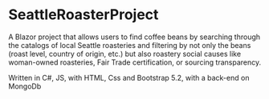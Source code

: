 # SeattleRoasterProject

A Blazor project that allows users to find coffee beans by searching through the catalogs of local Seattle roasteries and filtering by not only the beans (roast level, country of origin, etc.) but also roastery social causes like woman-owned roasteries, Fair Trade certification, or sourcing transparency.  

Written in C#, JS, with HTML, Css and Bootstrap 5.2, with a back-end on MongoDb

